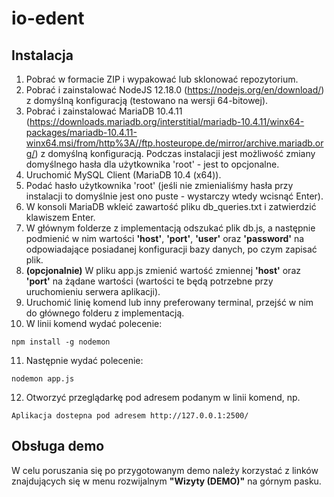 # io-edent
## Instalacja
1. Pobrać w formacie ZIP i wypakować lub sklonować repozytorium.
2. Pobrać i zainstalować NodeJS 12.18.0 (https://nodejs.org/en/download/) z domyślną konfiguracją (testowano na wersji 64-bitowej).
3. Pobrać i zainstalować MariaDB 10.4.11 (https://downloads.mariadb.org/interstitial/mariadb-10.4.11/winx64-packages/mariadb-10.4.11-winx64.msi/from/http%3A//ftp.hosteurope.de/mirror/archive.mariadb.org/) z domyślną konfiguracją. Podczas instalacji jest możliwość zmiany domyślnego hasła dla użytkownika 'root' - jest to opcjonalne.
4. Uruchomić MySQL Client (MariaDB 10.4 (x64)).
5. Podać hasło użytkownika 'root' (jeśli nie zmienialiśmy hasła przy instalacji to domyślnie jest ono puste - wystarczy wtedy wcisnąć Enter).
6. W konsoli MariaDB wkleić zawartość pliku db_queries.txt i zatwierdzić klawiszem Enter.
7. W głównym folderze z implementacją odszukać plik db.js, a następnie podmienić w nim wartości **'host'**, **'port'**, **'user'** oraz **'password'** na odpowiadające posiadanej konfiguracji bazy danych, po czym zapisać plik.
8. **(opcjonalnie)** W pliku app.js zmienić wartość zmiennej **'host'** oraz **'port'** na żądane wartości (wartości te będą potrzebne przy uruchomieniu serwera aplikacji).
9. Uruchomić linię komend lub inny preferowany terminal, przejść w nim do głównego folderu z implementacją.
10. W linii komend wydać polecenie:
```
npm install -g nodemon
```
11. Następnie wydać polecenie:
```
nodemon app.js
```
12. Otworzyć przeglądarkę pod adresem podanym w linii komend, np.
```
Aplikacja dostepna pod adresem http://127.0.0.1:2500/
```

## Obsługa demo
W celu poruszania się po przygotowanym demo należy korzystać z linków znajdujących się w menu rozwijalnym **"Wizyty (DEMO)"** na górnym pasku.

